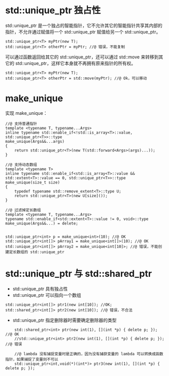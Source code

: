 # std::unique_ptr  独占性

std::unique_ptr 是一个独占的智能指针，它不允许其它的智能指针共享其内部的指针，不允许通过赋值将一个 std::unique_ptr 赋值给另一个 std::unique_ptr。

```
std::unique_ptr<T> myPtr(new T);
std::unique_ptr<T> otherPtr = myPtr; //@ 错误，不能复制
```

可以通过函数返回给其它的 std::unique_ptr，还可以通过 std::move 来转移到其它的 std::unique_ptr，这样它本身就不再拥有原来指针的所有权。

```
std::unique_ptr<T> myPtr(new T);
std::unique_ptr<T> otherPtr = std::move(myPtr); //@ Ok，可以移动
```

# make_unique

实现 make_unique：

```
//@ 支持普通指针
template <typename T, typename...Args>
inline typename std::enable_if<!std::is_array<T>::value, std::unique_ptr<T>>::type
make_unique(Args&&...args)
{
	return std::unique_ptr<T>(new T(std::forward<Args>(args)...));
}

//@ 支持动态数组
template <typename T>
inline typename std::enable_if<std::is_array<T>::value && std::extent<T>::value == 0, std::unique_ptr<T>>::type
make_unique(size_t size)
{
	typedef typename std::remove_extent<T>::type U;
	return std::unique_ptr<T>(new U[size]());
}

//@ 过滤掉定长数组
template <typename T, typename...Args>
typename std::enable_if<std::extent<T>::value != 0, void>::type make_unique(Args&&...) = delete;


std::unique_ptr<int> p = make_unique<int>(10); //@ OK
std::unique_ptr<int[]> pArray1 = make_unique<int[]>(10); //@ OK
std::unique_ptr<int[]> pArray2 = make_unique<int[10]>; //@ 错误，不能创建定长数组的 std::unique_ptr
```

# std::unique_ptr 与  std::shared_ptr

- std::unique_ptr  具有独占性
- std::unique_ptr  可以指向一个数组

```
std::unique_ptr<int[]> ptr1(new int[10]); //OK;
std::shared_ptr<int[]> ptr2(new int[10]); //@ 错误，不合法
```

- std::unique_ptr  指定删除器时需要确定删除器的类型

```
	std::shared_ptr<int> ptr(new int(1), [](int *p) { delete p; }); //@ OK
	//std::unique_ptr<int> ptr2(new int(1), [](int *p) { delete p; }); //@ 错误

	//@ lambda 没有捕捉变量时是正确的，因为没有捕获变量的 lambda 可以转换成函数指针，如果捕捉了变量则不可以
	std::unique_ptr<int,void(*)(int*)> ptr3(new int(1), [](int *p) { delete p; }); 
```

